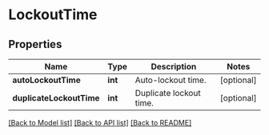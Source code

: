# LockoutTime

## Properties
Name | Type | Description | Notes
------------ | ------------- | ------------- | -------------
**autoLockoutTime** | **int** | Auto-lockout time. | [optional] 
**duplicateLockoutTime** | **int** | Duplicate lockout time. | [optional] 

[[Back to Model list]](../README.md#documentation-for-models) [[Back to API list]](../README.md#documentation-for-api-endpoints) [[Back to README]](../README.md)


